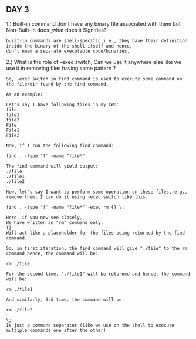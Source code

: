  ##                                       DAY 3

1.) Built-in command don't have any binary file associated with them but Non-Built-in does ,what does it Signifies?

    built-in commands are shell-specific i.e., they have their definition inside the binary of the shell itself and hence, 
    don't need a separate executable code/binaries.
    
2.) What is the role of -exec switch, Can we use it anywhere else like we use it in removing files having same pattern ?

    So, -exec switch in find command is used to execute some command on the file/dir found by the find command.

    As an example:

    Let's say I have following files in my CWD:
    file
    file1
    file2
    File
    File1
    File2

    Now, if I run the following find command:

    find . -type 'f' -name "file*"

    The find command will yield output:
    ./file
    ./file1
    ./file2

    Now, let's say I want to perform some operation on these files, e.g., remove them, I can do it using -exec switch like this:

    find . -type 'f' -name "file*" -exec rm {} \;

    Here, if you now see closely,
    We have written an "rm" command only.
    {}
    Will act like a placeholder for the files being returned by the find command.

    So, in first iteration, the find command will give "./file" to the rm command hence, the command will be:

    rm ./file

    For the second time, "./file1" will be returned and hence, the command will be:

    rm ./file1

    And similarly, 3rd time, the command will be:

    rm ./file2

    \;
    Is just a command separator (like we use on the shell to execute multiple commands one after the other)
